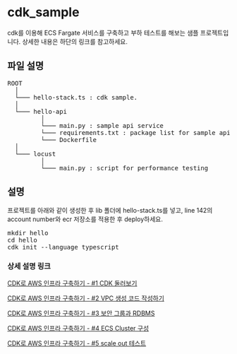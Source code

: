 # cdk_sample

cdk를 이용해 ECS Fargate 서비스를 구축하고 부하 테스트를 해보는 샘플 프로젝트입니다. 상세한 내용은 하단의 링크를 참고하세요.

## 파일 설명
<pre>
ROOT
  │
  └─── hello-stack.ts : cdk sample. 
  │
  └─── hello-api
         │
         └─── main.py : sample api service 
         └─── requirements.txt : package list for sample api service
         └─── Dockerfile
  │
  └─── locust
         │
         └─── main.py : script for performance testing
</pre>

## 설명

프로젝트를 아래와 같이 생성한 후 lib 폴더에 hello-stack.ts를 넣고, line 142의 account number와 ecr 저장소를 적용한 후 deploy하세요.

<pre>
mkdir hello
cd hello
cdk init --language typescript
</pre>

### 상세 설명 링크

[CDK로 AWS 인프라 구축하기 - #1 CDK 둘러보기](https://ongamedev.tistory.com/486)

[CDK로 AWS 인프라 구축하기 - #2 VPC 생성 코드 작성하기](https://ongamedev.tistory.com/487)

[CDK로 AWS 인프라 구축하기 - #3 보안 그룹과 RDBMS](https://ongamedev.tistory.com/488)

[CDK로 AWS 인프라 구축하기 - #4 ECS Cluster 구성](https://ongamedev.tistory.com/489)

[CDK로 AWS 인프라 구축하기 - #5 scale out 테스트](https://ongamedev.tistory.com/490)


